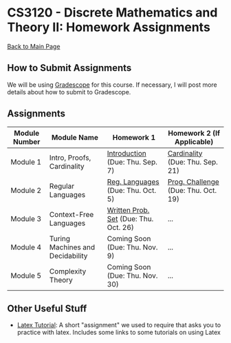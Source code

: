 CS3120 - Discrete Mathematics and Theory II: Homework Assignments
===============================

[Back to Main Page](../readme.html)


<a name="introduction"></a>How to Submit Assignments
--------------------------------------- 

We will be using [Gradescope](https://gradescope.com) for this course. If necessary, I will post more details about how to submit to Gradescope.


<a name="introduction"></a>Assignments
--------------------------------------- 

| Module Number | Module Name | Homework 1 | Homework 2 (If Applicable) |
|----------|------------------------|------------------------|------------------------|
| Module 1 | Intro, Proofs, Cardinality | [Introduction](./01-Introduction/01-Introduction.pdf) (Due: Thu. Sep. 7) | [Cardinality](./01-Introduction/01-Cardinality.pdf) (Due: Thu. Sep. 21) |
| Module 2 | Regular Languages |[Reg. Languages](./02-RegularLanguages/02-RegLanguages.pdf) (Due: Thu. Oct. 5) | [Prog. Challenge](./02-RegularLanguages/RegExpressions.pdf) (Due: Thu. Oct. 19) | 
| Module 3 | Context-Free Languages | [Written Prob. Set](./03-ContextFree/03-ContextFree.pdf) (Due: Thu. Oct. 26) | ... |
| Module 4 | Turing Machines and Decidability | Coming Soon  (Due: Thu. Nov. 9) | ... |
| Module 5 | Complexity Theory | Coming Soon (Due: Thu. Nov. 30) | ... |


<a name="other"></a>Other Useful Stuff
---------------------------------------

- [Latex Tutorial](./latexTutorial.pdf): A short "assignment" we used to require that asks you to practice with latex. Includes some links to some tutorials on using Latex

